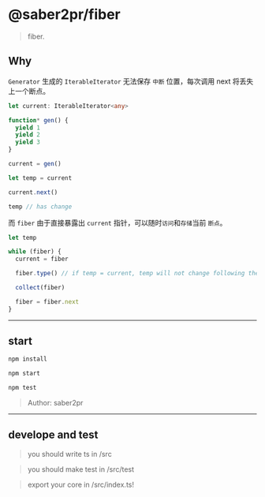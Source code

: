 # @saber2pr/fiber

> fiber.

## Why

`Generator` 生成的 `IterableIterator` 无法保存 `中断` 位置，每次调用 next 将丢失上一个断点。

```ts
let current: IterableIterator<any>

function* gen() {
  yield 1
  yield 2
  yield 3
}

current = gen()

let temp = current

current.next()

temp // has change
```

而 `fiber` 由于直接暴露出 `current` 指针，可以随时`访问`和`存储`当前 `断点`。

```ts
let temp

while (fiber) {
  current = fiber

  fiber.type() // if temp = current, temp will not change following the current.

  collect(fiber)

  fiber = fiber.next
}
```

---

## start

```bash
npm install
```

```bash
npm start

npm test

```

> Author: saber2pr

---

## develope and test

> you should write ts in /src

> you should make test in /src/test

> export your core in /src/index.ts!
